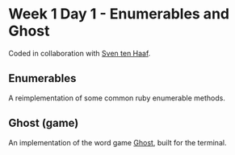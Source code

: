 # Week 1 Day 1 - Enumerables and Ghost
Coded in collaboration with [Sven ten Haaf](https://github.com/Sventenhaaf).

## Enumerables
A reimplementation of some common ruby enumerable methods.

## Ghost (game)
An implementation of the word game [Ghost](https://en.wikipedia.org/wiki/Ghost_(game)), built for the terminal.
